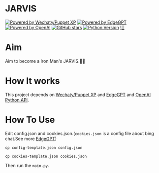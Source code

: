 # JARVIS
[![Powered by Wechaty/Puppet XP](https://img.shields.io/badge/Powered%20By-Wechaty-brightgreen.svg)](https://github.com/wechaty/puppet-xp)
[![Powered by EdgeGPT](https://img.shields.io/badge/Powered%20By-EdgeGPT-brightgreen.svg)](https://github.com/wechaty/wechaty)
[![Powered by OpenAI](https://img.shields.io/badge/Powered%20By-OpenAI-brightgreen.svg)](https://github.com/openai)
[![GitHub stars](https://img.shields.io/github/stars/BenZhiGroup/JARVIS.svg?label=github%20stars)](https://github.com/BenZhiGroup/JARVIS)
[![Python Version](https://img.shields.io/badge/python-3.8+-blue.svg)](https://www.python.org/)
[![]](https://cdn.kangshuai.biz/lst-file/8221d302-4800-4fd8-a67b-6d3f588f582f.png)
# Aim

Aim to become a Iron Man's JARVIS.🚀🚀

# How It works
This project depends on [Wechaty/Puppet XP](https://github.com/wechaty/puppet-xp) and [EdgeGPT](https://github.com/acheong08/EdgeGPT) and [OpenAI Python API](https://platform.openai.com/).


# How To Use
Edit config.json and cookies.json.(`cookies.json` is a config file about bing chat.See more [EdgeGPT](https://github.com/acheong08/EdgeGPT))

```
cp config-template.json config.json

cp cookies-template.json cookies.json
```

Then run the `main.py`.